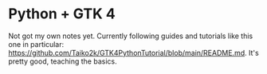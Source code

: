 # Python + GTK 4

Not got my own notes yet. Currently following guides and tutorials like this one in particular: <https://github.com/Taiko2k/GTK4PythonTutorial/blob/main/README.md>. It's pretty good, teaching the basics.
